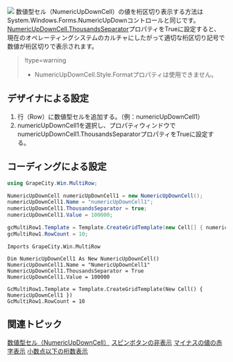 ![](/DOCUMENT_SITE_LINK_PREFIX_HERE/document-site-files/images/f148c511-6e98-4b55-9904-150a375d5825/images/userguide/celltype_numericupdowncell_thousandsseparator.png)
数値型セル（NumericUpDownCell）の値を桁区切り表示する方法はSystem.Windows.Forms.NumericUpDownコントロールと同じです。[NumericUpDownCell.ThousandsSeparator](gcdocsite__documentlink?toc-item-id=3700bc23-def7-4aae-86d7-db1d65b9d328)プロパティをTrueに設定すると、現在のオペレーティングシステムのカルチャにしたがって適切な桁区切り記号で数値が桁区切りで表示されます。
> !type=warning
>
> * NumericUpDownCell.Style.Formatプロパティは使用できません。

## デザイナによる設定

1. 行（Row）に数値型セルを追加する。（例：numericUpDownCell1）
2. numericUpDownCell1を選択し、プロパティウィンドウでnumericUpDownCell1.ThousandsSeparatorプロパティをTrueに設定する。

## コーディングによる設定

```csharp
using GrapeCity.Win.MultiRow;

NumericUpDownCell numericUpDownCell1 = new NumericUpDownCell();
numericUpDownCell1.Name = "numericUpDownCell1";
numericUpDownCell1.ThousandsSeparator = true;
numericUpDownCell1.Value = 100000;

gcMultiRow1.Template = Template.CreateGridTemplate(new Cell[] { numericUpDownCell1 });
gcMultiRow1.RowCount = 10;
```

```vbnet
Imports GrapeCity.Win.MultiRow

Dim NumericUpDownCell1 As New NumericUpDownCell()
NumericUpDownCell1.Name = "NumericUpDownCell1"
NumericUpDownCell1.ThousandsSeparator = True
NumericUpDownCell1.Value = 100000

GcMultiRow1.Template = Template.CreateGridTemplate(New Cell() { NumericUpDownCell1 })
GcMultiRow1.RowCount = 10
```

## 関連トピック

[数値型セル（NumericUpDownCell）](gcdocsite__documentlink?toc-item-id=7bc40421-e50f-4b59-9ec2-af44aadbf42f)
[スピンボタンの非表示](gcdocsite__documentlink?toc-item-id=b3b972ce-35ec-4560-9dea-35f794db8ae8)
[マイナスの値の赤字表示](gcdocsite__documentlink?toc-item-id=1527ec60-cbf7-44cc-939b-586e69b4880b)
[小数点以下の桁数表示](gcdocsite__documentlink?toc-item-id=9594d3a1-6530-4267-86c7-05426856460c)